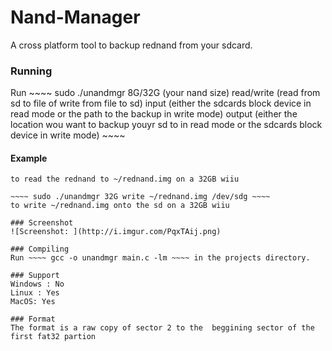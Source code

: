 # Nand-Manager  
A cross platform tool to backup rednand from your sdcard.  

### Running
Run ~~~~ sudo ./unandmgr 8G/32G (your nand size) read/write (read from sd to file of write from file to sd) input (either the sdcards block device in read mode or the path to the backup in write mode) output (either the location wou want to backup youyr sd to in read mode or the sdcards block device in write mode) ~~~~

#### Example
~~~~ sudo ./unandmgr 32G read /dev/sdg ~/rednand.img ~~~~ 
to read the rednand to ~/rednand.img on a 32GB wiiu

~~~~ sudo ./unandmgr 32G write ~/rednand.img /dev/sdg ~~~~ 
to write ~/rednand.img onto the sd on a 32GB wiiu 

### Screenshot
![Screenshot: ](http://i.imgur.com/PqxTAij.png)

### Compiling    
Run ~~~~ gcc -o unandmgr main.c -lm ~~~~ in the projects directory.  

### Support   
Windows : No  
Linux : Yes  
MacOS: Yes

### Format
The format is a raw copy of sector 2 to the  beggining sector of the first fat32 partion
